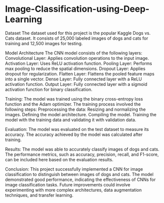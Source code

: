# Image-Classification-using-Deep-Learning

Dataset
The dataset used for this project is the popular Kaggle Dogs vs. Cats dataset. It consists of 25,000 labeled images of dogs and cats for training and 12,500 images for testing.

Model Architecture
The CNN model consists of the following layers:
Convolutional Layer: Applies convolution operations to the input image.
Activation Layer: Uses ReLU activation function.
Pooling Layer: Performs max pooling to reduce the spatial dimensions.
Dropout Layer: Applies dropout for regularization.
Flatten Layer: Flattens the pooled feature maps into a single vector.
Dense Layer: Fully connected layer with a ReLU activation function.
Output Layer: Fully connected layer with a sigmoid activation function for binary classification.

Training:
The model was trained using the binary cross-entropy loss function and the Adam optimizer. The training process involved the following steps:
Preprocessing the data: Resizing and normalizing the images.
Defining the model architecture.
Compiling the model.
Training the model with the training data and validating it with validation data.

Evaluation:
The model was evaluated on the test dataset to measure its accuracy. The accuracy achieved by the model was calculated after training.


Results:
The model was able to accurately classify images of dogs and cats. The performance metrics, such as accuracy, precision, recall, and F1-score, can be included here based on the evaluation results.

Conclusion:
This project successfully implemented a CNN for image classification to distinguish between images of dogs and cats. The model demonstrated good performance, indicating the effectiveness of CNNs for image classification tasks. Future improvements could involve experimenting with more complex architectures, data augmentation techniques, and transfer learning.

